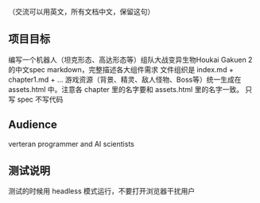 （交流可以用英文，所有文档中文，保留这句）

## 项目目标
编写一个机器人（坦克形态、高达形态等）组队大战变异生物Houkai Gakuen 2的中文spec markdown，完整描述各大组件需求
文件组织是 index.md + chapter1.md + ...
游戏资源（背景、精灵、敌人怪物、Boss等）统一生成在 assets.html 中。注意各 chapter 里的名字要和 assets.html 里的名字一致。
只写 spec 不写代码

## Audience
verteran programmer and AI scientists

## 测试说明
测试的时候用 headless 模式运行，不要打开浏览器干扰用户
